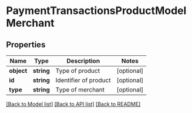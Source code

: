 # PaymentTransactionsProductModelMerchant

## Properties
Name | Type | Description | Notes
------------ | ------------- | ------------- | -------------
**object** | **string** | Type of product | [optional] 
**id** | **string** | Identifier of product | [optional] 
**type** | **string** | Type of merchant | [optional] 

[[Back to Model list]](../README.md#documentation-for-models) [[Back to API list]](../README.md#documentation-for-api-endpoints) [[Back to README]](../README.md)


